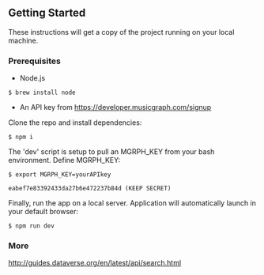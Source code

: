 ## Getting Started

These instructions will get a copy of the project running on your local machine.

### Prerequisites

* Node.js

```
$ brew install node
```

* An API key from https://developer.musicgraph.com/signup


Clone the repo and install dependencies:

```
$ npm i
```
The 'dev' script is setup to pull an MGRPH_KEY from your bash environment. Define MGRPH_KEY:

```
$ export MGRPH_KEY=yourAPIkey

eabef7e83392433da27b6e472237b84d (KEEP SECRET)
```

Finally, run the app on a local server. Application will automatically launch in your default browser:

```
$ npm run dev 
```

### More

http://guides.dataverse.org/en/latest/api/search.html